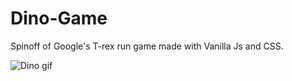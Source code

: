 # Dino-Game

Spinoff of Google's T-rex run game made with Vanilla Js and CSS.

![Dino gif](https://github.com/SowmyaaRamesh/Dino-Game/blob/main/dino%20gif.gif)
